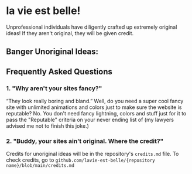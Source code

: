 # la vie est belle!
Unprofessional individuals have diligently crafted up extremely original ideas! If they aren't original, they will be given credit.

## Banger Unoriginal Ideas:

## Frequently Asked Questions

### 1. "Why aren't your sites fancy?"
“They look really boring and bland.” Well, do you need a super cool fancy site with unlimited animations and colors just to make sure the website is reputable? No. You don't need fancy lightning, colors and stuff just for it to pass the "Reputable" criteria on your never ending list of (my lawyers advised me not to finish this joke.)

### 2. "Buddy, your sites ain't original. Where the credit?"
Credits for unoriginal ideas will be in the repository's `credits.md` file. To check credits, go to `github.com/lavie-est-belle/{repository name}/blob/main/credits.md`
